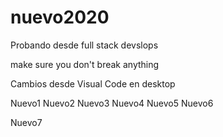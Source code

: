 # nuevo2020
Probando desde full stack devslops

make sure you don't break anything

Cambios desde Visual Code en desktop



Nuevo1
Nuevo2
Nuevo3
Nuevo4
Nuevo5
Nuevo6

Nuevo7